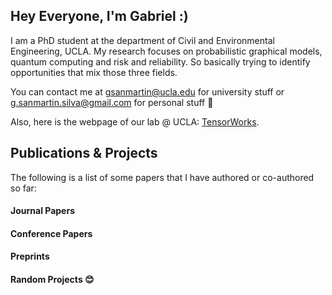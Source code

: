 ## Hey Everyone, I'm Gabriel :)

I am a PhD student at the department of Civil and Environmental Engineering, UCLA. My research focuses on probabilistic graphical models, quantum computing and risk and reliability. So basically trying to identify opportunities that mix those three fields. 

You can contact me at gsanmartin@ucla.edu for university stuff or g.sanmartin.silva@gmail.com for personal stuff 🙂

Also, here is the webpage of our lab @ UCLA: [TensorWorks](tensorworks.seas.ucla.edu).


## Publications & Projects

The following is a list of some papers that I have authored or co-authored so far:

#### Journal Papers


#### Conference Papers


#### Preprints


#### Random Projects 😊

